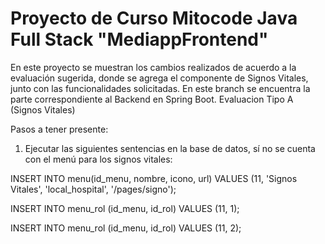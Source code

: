 # Proyecto de Curso Mitocode Java Full Stack "MediappFrontend"

En este proyecto se muestran los cambios realizados de acuerdo a la evaluación sugerida, donde se agrega el componente de Signos Vitales, junto con las funcionalidades solicitadas. En este branch se encuentra la parte correspondiente al Backend en Spring Boot.
Evaluacion Tipo A (Signos Vitales)

Pasos a tener presente:

1) Ejecutar las siguientes sentencias en la base de datos, sí no se cuenta con el menú para los signos vitales:

INSERT INTO menu(id_menu, nombre, icono, url) VALUES (11, 'Signos Vitales', 'local_hospital', '/pages/signo');

INSERT INTO menu_rol (id_menu, id_rol) VALUES (11, 1);

INSERT INTO menu_rol (id_menu, id_rol) VALUES (11, 2);
